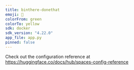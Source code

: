 ```yaml
---
title: binthere-donethat
emoji: 🐢
colorFrom: green
colorTo: yellow
sdk: docker
sdk_version: "4.22.0"
app_file: app.py
pinned: false
---
```


Check out the configuration reference at https://huggingface.co/docs/hub/spaces-config-reference
